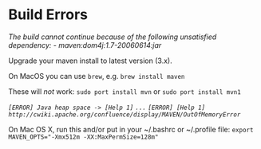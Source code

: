 # Build Errors

_The build cannot continue because of the following unsatisfied dependency: - maven:dom4j:1.7-20060614:jar_

Upgrade your maven install to latest version (3.x).

On MacOS you can use `brew`, e.g. `brew install maven`

These will *not* work:
`sudo port install mvn` or `sudo port install mvn1`


_`[ERROR] Java heap space -> [Help 1]`_
_`...`_
_`[ERROR] [Help 1] http://cwiki.apache.org/confluence/display/MAVEN/OutOfMemoryError`_

On Mac OS X, run this and/or put in your ~/.bashrc or ~/.profile file:
`export MAVEN_OPTS="-Xmx512m -XX:MaxPermSize=128m"`
